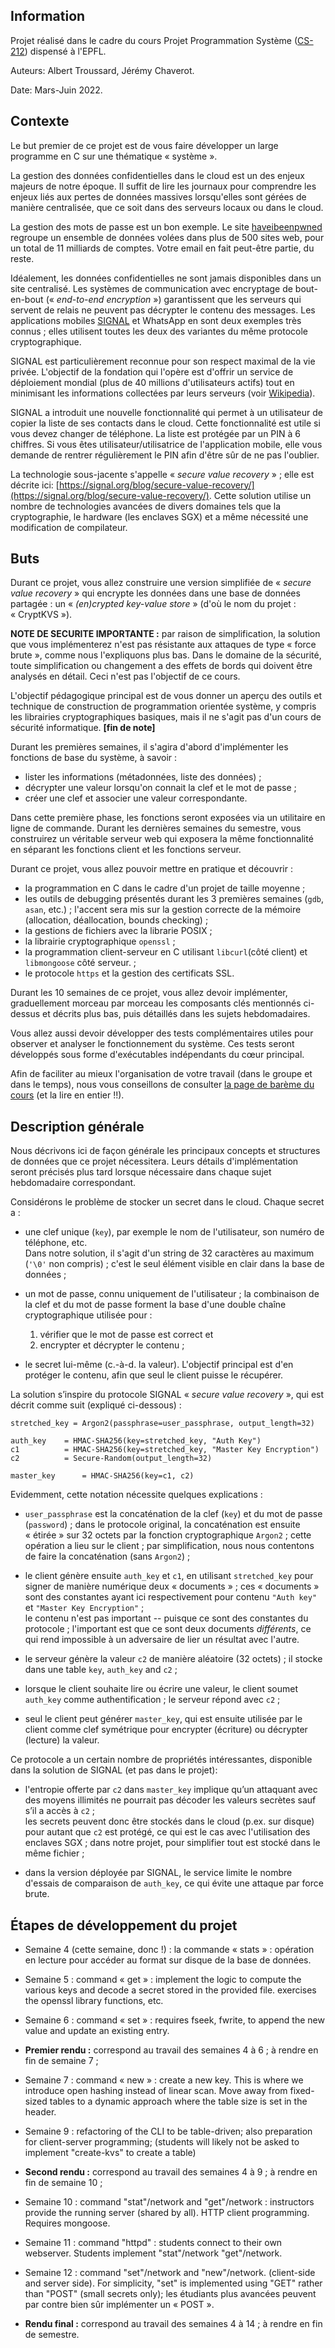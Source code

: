 ## Information

Projet réalisé dans le cadre du cours Projet Programmation Système ([CS-212](https://edu.epfl.ch/coursebook/fr/projet-programmation-systeme-CS-212)) dispensé à l'EPFL.

Auteurs: Albert Troussard, Jérémy Chaverot.

Date: Mars-Juin 2022.


## Contexte

Le but premier de ce projet est de vous faire développer un large programme en C sur une thématique « système ».  

La gestion des données confidentielles dans le cloud est un des enjeux majeurs de notre époque.  Il suffit de lire les journaux pour comprendre les enjeux liés aux pertes de données massives lorsqu'elles sont gérées de manière centralisée, que ce soit dans des serveurs locaux ou dans le cloud.

La gestion des mots de passe est un bon exemple.  Le site [haveibeenpwned](https://haveibeenpwned.com/) regroupe un ensemble de données volées dans plus de 500 sites web, pour un total de 11 milliards de comptes.  Votre email en fait peut-être partie, du reste.

Idéalement, les données confidentielles ne sont jamais disponibles dans un site centralisé.  Les systèmes de communication avec encryptage de bout-en-bout (« _end-to-end encryption_ ») garantissent que les serveurs qui servent de relais ne peuvent pas décrypter le contenu des messages. Les applications mobiles [SIGNAL](https://en.wikipedia.org/wiki/Signal_(software)) et WhatsApp en sont deux exemples très connus ; elles utilisent toutes les deux des variantes du même protocole cryptographique.

SIGNAL est particulièrement reconnue pour son respect maximal de la vie privée.  L'objectif de la fondation qui l'opère est d'offrir un service de déploiement mondial (plus de 40 millions d'utilisateurs actifs) tout en minimisant les informations collectées par leurs serveurs (voir [Wikipedia](https://en.wikipedia.org/wiki/Signal_(software))).

SIGNAL a introduit une nouvelle fonctionnalité qui permet à un utilisateur de copier la liste de ses contacts dans le cloud.  Cette fonctionnalité est utile si vous devez changer de téléphone. La liste est protégée par un PIN à 6 chiffres.  Si vous êtes utilisateur/utilisatrice de l'application mobile, elle vous demande de rentrer régulièrement le PIN afin d'être sûr de ne pas l'oublier.

La technologie sous-jacente s'appelle « _secure value recovery_ » ; elle est décrite ici: [https://signal.org/blog/secure-value-recovery/](https://signal.org/blog/secure-value-recovery/).   Cette solution utilise un nombre de technologies avancées de divers domaines tels que la cryptographie, le hardware (les enclaves SGX) et a même nécessité une modification de compilateur.


## Buts

Durant ce projet, vous allez construire une version simplifiée de « _secure value recovery_ » qui encrypte les données dans une base de données partagée : un « _(en)crypted key-value store_ » (d'où le nom du projet : « CryptKVS »).

**NOTE DE SECURITE IMPORTANTE :**  par raison de simplification, la solution que vous implémenterez n'est pas résistante aux attaques de type « force brute », comme nous l'expliquons plus bas.  Dans le domaine de la sécurité, toute simplification ou changement a des effets de bords qui doivent être analysés en détail. Ceci n'est pas l'objectif de ce cours.

L'objectif pédagogique principal est de vous donner un aperçu des outils et technique de construction de programmation orientée système, y compris les librairies cryptographiques basiques, mais il ne s'agit pas d'un cours de sécurité informatique. **[fin de note]**


Durant les premières semaines, il s'agira d'abord d'implémenter les fonctions de base du système, à savoir :

* lister les informations (métadonnées, liste des données) ;
* décrypter une valeur lorsqu'on connait la clef et le mot de passe ;
* créer une clef et associer une valeur correspondante.

Dans cette première phase, les fonctions seront exposées via un utilitaire en ligne de commande. Durant les dernières semaines du semestre, vous construirez un véritable serveur web qui exposera la même fonctionnalité en séparant les fonctions client et les fonctions serveur.


Durant ce projet, vous allez pouvoir mettre en pratique et découvrir :

* la programmation en C dans le cadre d'un projet de taille moyenne ;
* les outils de debugging présentés durant les 3 premières semaines (`gdb`, `asan`, etc.) ;  l'accent sera mis sur la gestion correcte de la mémoire (allocation, déallocation, bounds checking) ;
* la gestions de fichiers avec la librarie POSIX ;
* la librairie cryptographique `openssl` ;
* la programmation client-serveur en C utilisant `libcurl`(côté client) et `libmongoose` côté serveur. ;
* le protocole `https` et la gestion des certificats SSL.


Durant les 10 semaines de ce projet, vous allez devoir implémenter, graduellement morceau par morceau les composants clés mentionnés ci-dessus et décrits plus bas, puis détaillés dans les sujets hebdomadaires.

Vous allez aussi devoir développer des tests complémentaires utiles pour observer et analyser le fonctionnement du système. Ces tests seront développés sous forme d'exécutables indépendants du cœur principal.

Afin de faciliter au mieux l'organisation de votre travail (dans le groupe et dans le temps), nous vous conseillons de consulter [la page de barème du cours](@/project/index/bareme.md) (et la lire en entier !!).


## Description générale

Nous décrivons ici de façon générale les principaux concepts et structures de données que ce projet nécessitera. Leurs détails d'implémentation seront précisés plus tard lorsque nécessaire dans chaque sujet hebdomadaire correspondant.


Considérons le problème de stocker un secret dans le cloud. Chaque secret a :

* une clef unique (`key`), par exemple le nom de l'utilisateur, son numéro de téléphone, etc.  
    Dans notre solution, il s'agit d'un string de 32 caractères au maximum (`'\0'` non compris) ;  c'est le seul élément visible en clair dans la base de données ;

* un mot de passe, connu uniquement de l'utilisateur ;  la combinaison de la clef et du mot de passe forment la base d'une double chaîne cryptographique utilisée pour :

    1. vérifier que le mot de passe est correct et
    2. encrypter et décrypter le contenu ;

* le secret lui-même (c.-à-d. la valeur). L'objectif principal est d'en protéger le contenu, afin que seul le client puisse le récupérer.

La solution s’inspire du protocole SIGNAL « _secure value recovery_ », qui est décrit comme suit (expliqué ci-dessous) :

```
stretched_key = Argon2(passphrase=user_passphrase, output_length=32)

auth_key    = HMAC-SHA256(key=stretched_key, "Auth Key")
c1          = HMAC-SHA256(key=stretched_key, "Master Key Encryption")
c2          = Secure-Random(output_length=32)

master_key      = HMAC-SHA256(key=c1, c2)
```

Evidemment, cette notation nécessite quelques explications :

* `user_passphrase` est la concaténation de la clef (`key`) et du mot de passe (`password`) ;  dans le protocole original, la concaténation est ensuite « étirée » sur 32 octets par la fonction cryptographique `Argon2` ;  cette opération a lieu sur le client ;  par simplification, nous nous contentons de faire la concaténation (sans `Argon2`) ;

* le client génère ensuite `auth_key` et `c1`, en utilisant `stretched_key` pour signer de manière numérique deux « documents » ; ces « documents » sont des constantes ayant ici respectivement pour contenu `"Auth key"` et `"Master Key Encryption"` ;  
    le contenu n'est pas important -- puisque ce sont des constantes du protocole ;  l'important est que ce sont deux documents _différents_, ce qui rend impossible à un adversaire de lier un résultat avec l'autre.

* le serveur génère la valeur `c2` de manière aléatoire (32 octets) ; il stocke dans une table `key`, `auth_key` and `c2` ;

* lorsque le client souhaite lire ou écrire une valeur, le client soumet `auth_key` comme authentification ; le serveur répond avec `c2` ;

* seul le client peut générer `master_key`, qui est ensuite utilisée par le client comme clef symétrique pour encrypter (écriture) ou décrypter (lecture) la valeur.


Ce protocole a un certain nombre de propriétés intéressantes, disponible dans la solution de SIGNAL (et pas dans le projet):

* l'entropie offerte par `c2` dans `master_key` implique qu’un attaquant avec des moyens illimités ne pourrait pas décoder les valeurs secrètes sauf s’il a accès à `c2` ;    
    les secrets peuvent donc être stockés dans le cloud (p.ex. sur disque) pour autant que `c2` est protégé, ce qui est le cas avec l'utilisation des enclaves SGX ;  dans notre projet, pour simplifier tout est stocké dans le même fichier ;

* dans la version déployée par SIGNAL, le service limite le nombre d'essais de comparaison de `auth_key`, ce qui évite une attaque par force brute.


## Étapes de développement du projet

* Semaine 4 (cette semaine, donc !) : la commande « stats » : opération en lecture pour accéder au format sur disque de la base de données.

* Semaine 5 : command « get » :  implement the logic to compute the various keys and decode a secret stored in the provided file.  exercises the openssl library functions, etc.

* Semaine 6 : command « set » : requires fseek, fwrite, to append the new value and update an existing entry.

* **Premier rendu :** correspond au travail des semaines 4 à 6 ; à rendre en fin de semaine 7 ;

* Semaine 7 : command « new » : create a new key.  This is where we introduce open hashing instead of linear scan.  Move away from fixed-sized tables to a dynamic approach where the table size is set in the header.

* Semaine 9 : refactoring of the CLI to be table-driven; also preparation for client-server programming; (students will likely not be asked to implement "create-kvs" to create a table)

* **Second rendu :** correspond au travail des semaines 4 à 9 ; à rendre en fin de semaine 10 ;

* Semaine 10 : command "stat"/network and "get"/network : instructors provide the running server (shared by all).   HTTP client programming.  Requires mongoose.

* Semaine 11 : command "httpd" : students connect to their own webserver.   Students implement  "stat"/network "get"/network.

* Semaine 12 : command "set"/network and "new"/network. (client-side and server side).  For simplicity, "set" is implemented using "GET" rather than "POST" (small secrets only); les étudiants plus avancées peuvent par contre bien sûr implémenter un « POST ».

* **Rendu final :** correspond au travail des semaines 4 à 14 ; à rendre en fin de semestre.
